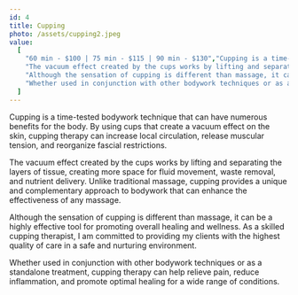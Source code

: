 ```yaml
---
id: 4
title: Cupping
photo: /assets/cupping2.jpeg
value:
  [
    "60 min - $100 | 75 min - $115 | 90 min - $130","Cupping is a time-tested bodywork technique that can have numerous benefits for the body. By using cups that create a vacuum effect on the skin, cupping therapy can increase local circulation, release muscular tension, and reorganize fascial restrictions.",
    "The vacuum effect created by the cups works by lifting and separating the layers of tissue, creating more space for fluid movement, waste removal, and nutrient delivery. Unlike traditional massage, cupping provides a unique and complementary approach to bodywork that can enhance the effectiveness of any massage",
    "Although the sensation of cupping is different than massage, it can be a highly effective tool for promoting overall healing and wellness. As a skilled cupping therapist, I am committed to providing my clients with the highest quality of care in a safe and nurturing environment.",
    "Whether used in conjunction with other bodywork techniques or as a standalone treatment, cupping therapy can help relieve pain, reduce inflammation, and promote optimal healing for a wide range of conditions.",
  ]
---
```


Cupping is a time-tested bodywork technique that can have numerous benefits for the body. By using cups that create a vacuum effect on the skin, cupping therapy can increase local circulation, release muscular tension, and reorganize fascial restrictions.

The vacuum effect created by the cups works by lifting and separating the layers of tissue, creating more space for fluid movement, waste removal, and nutrient delivery. Unlike traditional massage, cupping provides a unique and complementary approach to bodywork that can enhance the effectiveness of any massage.

Although the sensation of cupping is different than massage, it can be a highly effective tool for promoting overall healing and wellness. As a skilled cupping therapist, I am committed to providing my clients with the highest quality of care in a safe and nurturing environment.

Whether used in conjunction with other bodywork techniques or as a standalone treatment, cupping therapy can help relieve pain, reduce inflammation, and promote optimal healing for a wide range of conditions.
